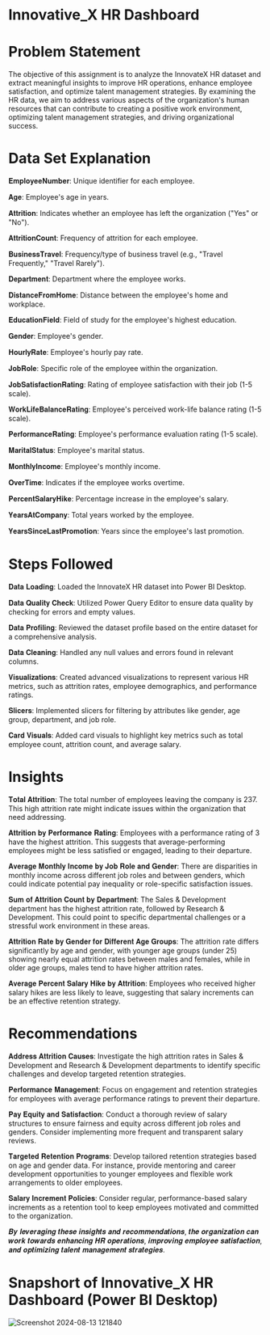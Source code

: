 
# Innovative_X HR Dashboard 

# Problem Statement 

The objective of this assignment is to analyze the InnovateX HR dataset and extract meaningful insights to improve HR operations, enhance employee satisfaction, and optimize talent management strategies. By examining the HR data, we aim to address various aspects of the organization's human resources that can contribute to creating a positive work environment, optimizing talent management strategies, and driving organizational success.

# Data Set Explanation 

𝐄𝐦𝐩𝐥𝐨𝐲𝐞𝐞𝐍𝐮𝐦𝐛𝐞𝐫: Unique identifier for each employee.

𝐀𝐠𝐞: Employee's age in years.

𝐀𝐭𝐭𝐫𝐢𝐭𝐢𝐨𝐧: Indicates whether an employee has left the organization ("Yes" or "No").

𝐀𝐭𝐭𝐫𝐢𝐭𝐢𝐨𝐧𝐂𝐨𝐮𝐧𝐭: Frequency of attrition for each employee.

𝐁𝐮𝐬𝐢𝐧𝐞𝐬𝐬𝐓𝐫𝐚𝐯𝐞𝐥: Frequency/type of business travel (e.g., "Travel Frequently," "Travel Rarely").

𝐃𝐞𝐩𝐚𝐫𝐭𝐦𝐞𝐧𝐭: Department where the employee works.

𝐃𝐢𝐬𝐭𝐚𝐧𝐜𝐞𝐅𝐫𝐨𝐦𝐇𝐨𝐦𝐞: Distance between the employee's home and workplace.

𝐄𝐝𝐮𝐜𝐚𝐭𝐢𝐨𝐧𝐅𝐢𝐞𝐥𝐝: Field of study for the employee's highest education.

𝐆𝐞𝐧𝐝𝐞𝐫: Employee's gender.

𝐇𝐨𝐮𝐫𝐥𝐲𝐑𝐚𝐭𝐞: Employee's hourly pay rate.

𝐉𝐨𝐛𝐑𝐨𝐥𝐞: Specific role of the employee within the organization.

𝐉𝐨𝐛𝐒𝐚𝐭𝐢𝐬𝐟𝐚𝐜𝐭𝐢𝐨𝐧𝐑𝐚𝐭𝐢𝐧𝐠: Rating of employee satisfaction with their job (1-5 scale).

𝐖𝐨𝐫𝐤𝐋𝐢𝐟𝐞𝐁𝐚𝐥𝐚𝐧𝐜𝐞𝐑𝐚𝐭𝐢𝐧𝐠: Employee's perceived work-life balance rating (1-5 scale).

𝐏𝐞𝐫𝐟𝐨𝐫𝐦𝐚𝐧𝐜𝐞𝐑𝐚𝐭𝐢𝐧𝐠: Employee's performance evaluation rating (1-5 scale).

𝐌𝐚𝐫𝐢𝐭𝐚𝐥𝐒𝐭𝐚𝐭𝐮𝐬: Employee's marital status.

𝐌𝐨𝐧𝐭𝐡𝐥𝐲𝐈𝐧𝐜𝐨𝐦𝐞: Employee's monthly income.

𝐎𝐯𝐞𝐫𝐓𝐢𝐦𝐞: Indicates if the employee works overtime.

𝐏𝐞𝐫𝐜𝐞𝐧𝐭𝐒𝐚𝐥𝐚𝐫𝐲𝐇𝐢𝐤𝐞: Percentage increase in the employee's salary.

𝐘𝐞𝐚𝐫𝐬𝐀𝐭𝐂𝐨𝐦𝐩𝐚𝐧𝐲: Total years worked by the employee.

𝐘𝐞𝐚𝐫𝐬𝐒𝐢𝐧𝐜𝐞𝐋𝐚𝐬𝐭𝐏𝐫𝐨𝐦𝐨𝐭𝐢𝐨𝐧: Years since the employee's last promotion.

# Steps Followed

𝐃𝐚𝐭𝐚 𝐋𝐨𝐚𝐝𝐢𝐧𝐠: Loaded the InnovateX HR dataset into Power BI Desktop.

𝐃𝐚𝐭𝐚 𝐐𝐮𝐚𝐥𝐢𝐭𝐲 𝐂𝐡𝐞𝐜𝐤: Utilized Power Query Editor to ensure data quality by checking for errors and empty values.

𝐃𝐚𝐭𝐚 𝐏𝐫𝐨𝐟𝐢𝐥𝐢𝐧𝐠: Reviewed the dataset profile based on the entire dataset for a comprehensive analysis.

𝐃𝐚𝐭𝐚 𝐂𝐥𝐞𝐚𝐧𝐢𝐧𝐠: Handled any null values and errors found in relevant columns.

𝐕𝐢𝐬𝐮𝐚𝐥𝐢𝐳𝐚𝐭𝐢𝐨𝐧𝐬: Created advanced visualizations to represent various HR metrics, such as attrition rates, employee demographics, and performance ratings.

𝐒𝐥𝐢𝐜𝐞𝐫𝐬: Implemented slicers for filtering by attributes like gender, age group, department, and job role.

𝐂𝐚𝐫𝐝 𝐕𝐢𝐬𝐮𝐚𝐥𝐬: Added card visuals to highlight key metrics such as total employee count, attrition count, and average salary.

# Insights

𝐓𝐨𝐭𝐚𝐥 𝐀𝐭𝐭𝐫𝐢𝐭𝐢𝐨𝐧: The total number of employees leaving the company is 237. This high attrition rate might indicate issues within the organization that need addressing.

𝐀𝐭𝐭𝐫𝐢𝐭𝐢𝐨𝐧 𝐛𝐲 𝐏𝐞𝐫𝐟𝐨𝐫𝐦𝐚𝐧𝐜𝐞 𝐑𝐚𝐭𝐢𝐧𝐠: Employees with a performance rating of 3 have the highest attrition. This suggests that average-performing employees might be less satisfied or engaged, leading to their departure.

𝐀𝐯𝐞𝐫𝐚𝐠𝐞 𝐌𝐨𝐧𝐭𝐡𝐥𝐲 𝐈𝐧𝐜𝐨𝐦𝐞 𝐛𝐲 𝐉𝐨𝐛 𝐑𝐨𝐥𝐞 𝐚𝐧𝐝 𝐆𝐞𝐧𝐝𝐞𝐫: There are disparities in monthly income across different job roles and between genders, which could indicate potential pay inequality or role-specific satisfaction issues.

𝐒𝐮𝐦 𝐨𝐟 𝐀𝐭𝐭𝐫𝐢𝐭𝐢𝐨𝐧 𝐂𝐨𝐮𝐧𝐭 𝐛𝐲 𝐃𝐞𝐩𝐚𝐫𝐭𝐦𝐞𝐧𝐭: The Sales & Development department has the highest attrition rate, followed by Research & Development. This could point to specific departmental challenges or a stressful work environment in these areas.

𝐀𝐭𝐭𝐫𝐢𝐭𝐢𝐨𝐧 𝐑𝐚𝐭𝐞 𝐛𝐲 𝐆𝐞𝐧𝐝𝐞𝐫 𝐟𝐨𝐫 𝐃𝐢𝐟𝐟𝐞𝐫𝐞𝐧𝐭 𝐀𝐠𝐞 𝐆𝐫𝐨𝐮𝐩𝐬: The attrition rate differs significantly by age and gender, with younger age groups (under 25) showing nearly equal attrition rates between males and females, while in older age groups, males tend to have higher attrition rates.

𝐀𝐯𝐞𝐫𝐚𝐠𝐞 𝐏𝐞𝐫𝐜𝐞𝐧𝐭 𝐒𝐚𝐥𝐚𝐫𝐲 𝐇𝐢𝐤𝐞 𝐛𝐲 𝐀𝐭𝐭𝐫𝐢𝐭𝐢𝐨𝐧: Employees who received higher salary hikes are less likely to leave, suggesting that salary increments can be an effective retention strategy.


# Recommendations

𝐀𝐝𝐝𝐫𝐞𝐬𝐬 𝐀𝐭𝐭𝐫𝐢𝐭𝐢𝐨𝐧 𝐂𝐚𝐮𝐬𝐞𝐬: Investigate the high attrition rates in Sales & Development and Research & Development departments to identify specific challenges and develop targeted retention strategies.

𝐏𝐞𝐫𝐟𝐨𝐫𝐦𝐚𝐧𝐜𝐞 𝐌𝐚𝐧𝐚𝐠𝐞𝐦𝐞𝐧𝐭: Focus on engagement and retention strategies for employees with average performance ratings to prevent their departure.

𝐏𝐚𝐲 𝐄𝐪𝐮𝐢𝐭𝐲 𝐚𝐧𝐝 𝐒𝐚𝐭𝐢𝐬𝐟𝐚𝐜𝐭𝐢𝐨𝐧: Conduct a thorough review of salary structures to ensure fairness and equity across different job roles and genders. Consider implementing more frequent and transparent salary reviews.

𝐓𝐚𝐫𝐠𝐞𝐭𝐞𝐝 𝐑𝐞𝐭𝐞𝐧𝐭𝐢𝐨𝐧 𝐏𝐫𝐨𝐠𝐫𝐚𝐦𝐬: Develop tailored retention strategies based on age and gender data. For instance, provide mentoring and career development opportunities to younger employees and flexible work arrangements to older employees.

𝐒𝐚𝐥𝐚𝐫𝐲 𝐈𝐧𝐜𝐫𝐞𝐦𝐞𝐧𝐭 𝐏𝐨𝐥𝐢𝐜𝐢𝐞𝐬: Consider regular, performance-based salary increments as a retention tool to keep employees motivated and committed to the organization.


𝑩𝒚 𝒍𝒆𝒗𝒆𝒓𝒂𝒈𝒊𝒏𝒈 𝒕𝒉𝒆𝒔𝒆 𝒊𝒏𝒔𝒊𝒈𝒉𝒕𝒔 𝒂𝒏𝒅 𝒓𝒆𝒄𝒐𝒎𝒎𝒆𝒏𝒅𝒂𝒕𝒊𝒐𝒏𝒔, 𝒕𝒉𝒆 𝒐𝒓𝒈𝒂𝒏𝒊𝒛𝒂𝒕𝒊𝒐𝒏 𝒄𝒂𝒏 𝒘𝒐𝒓𝒌 𝒕𝒐𝒘𝒂𝒓𝒅𝒔 𝒆𝒏𝒉𝒂𝒏𝒄𝒊𝒏𝒈 𝑯𝑹 𝒐𝒑𝒆𝒓𝒂𝒕𝒊𝒐𝒏𝒔, 𝒊𝒎𝒑𝒓𝒐𝒗𝒊𝒏𝒈 𝒆𝒎𝒑𝒍𝒐𝒚𝒆𝒆 𝒔𝒂𝒕𝒊𝒔𝒇𝒂𝒄𝒕𝒊𝒐𝒏, 𝒂𝒏𝒅 𝒐𝒑𝒕𝒊𝒎𝒊𝒛𝒊𝒏𝒈 𝒕𝒂𝒍𝒆𝒏𝒕 𝒎𝒂𝒏𝒂𝒈𝒆𝒎𝒆𝒏𝒕 𝒔𝒕𝒓𝒂𝒕𝒆𝒈𝒊𝒆𝒔.

# Snapshort of Innovative_X HR Dashboard (Power BI Desktop)

![Screenshot 2024-08-13 121840](https://github.com/user-attachments/assets/a569217e-f1b2-4e3e-b532-55106624734f)
